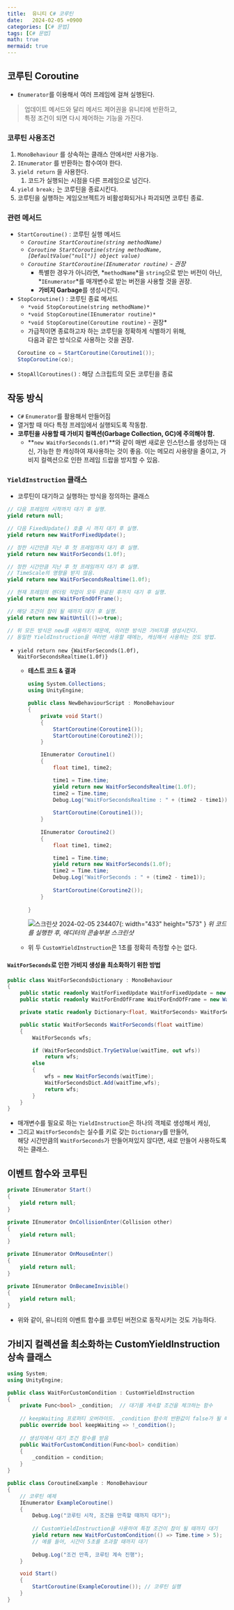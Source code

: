 ```yaml
---
title:  유니티 C# 코루틴
date:   2024-02-05 +0900
categories: [C# 문법]
tags: [C# 문법]
math: true
mermaid: true
---
```


## 코루틴 Coroutine

- `Enumerator`를 이용해서 여러 프레임에 걸쳐 실행된다.

> 업데이트 메서드와 달리 메서드 제어권을 유니티에 반환하고, <br> 특정 조건이 되면 다시 제어하는 기능을 가진다.

### 코루틴 사용조건

1. `MonoBehaviour` 를 상속하는 클래스 안에서만 사용가능.
2. `IEnumerator` 를 반환하는 함수여야 한다.
3. `yield return` 을 사용한다.
    1. 코드가 실행되는 시점을 다른 프레임으로 넘긴다.
4. `yield break;` 는 코루틴을 종료시킨다.
5. 코루틴을 실행하는 게임오브젝트가 비활성화되거나 파괴되면 코루틴 종료.

### 관련 메서드

- `StartCoroutine()` : 코루틴 실행 메서드
    - *`Coroutine StartCoroutine(string methodName)`*
    - *`Coroutine StartCoroutine(string methodName, [DefaultValue("null")] object value)`*
    - *`Coroutine StartCoroutine(IEnumerator routine)` - 권장*
        - 특별한 경우가 아니라면, *`methodName`*을 `string`으로 받는 버전이 아닌, <br> *`IEnumerator`*를 매개변수로 받는 버전을 사용할 것을 권장.
        - **가비지 Garbage**를 생성시킨다.
- `StopCoroutine()` : 코루틴 종료 메서드
    - `*void StopCoroutine(string methodName)*`
    - `*void StopCoroutine(IEnumerator routine)*`
    - `*void StopCoroutine(Coroutine routine)` - 권장*
    - 가급적이면 종료하고자 하는 코루틴을 정확하게 식별하기 위해, <br>
	    다음과 같은 방식으로 사용하는 것을 권장.
    ```csharp
    Coroutine co = StartCoroutine(Coroutine1());
    StopCoroutine(co);
    ```
- `StopAllCoroutines()` : 해당 스크립트의 모든 코루틴을 종료
    

## 작동 방식

- `C#` `Enumerator`를 활용해서 만들어짐
- 열거할 때 마다 특정 프레임에서 실행되도록 작동함.
- **코루틴을 사용할 때 가비지 컬렉션(Garbage Collection, GC)에 주의해야 함.**
    - **`new WaitForSeconds(1.0f)`**와 같이 매번 새로운 인스턴스를 생성하는 대신, 가능한 한 캐싱하여 재사용하는 것이 좋음. 이는 메모리 사용량을 줄이고, 가비지 컬렉션으로 인한 프레임 드랍을 방지할 수 있음.

### `YieldInstruction` 클래스

- 코루틴이 대기하고 실행하는 방식을 정의하는 클래스

```csharp
// 다음 프레임의 시작까지 대기 후 실행.
yield return null;

// 다음 FixedUpdate() 호출 시 까지 대기 후 실행.
yield return new WaitForFixedUpdate();

// 정한 시간만큼 지난 후 첫 프레임까지 대기 후 실행.
yield return new WaitForSeconds(1.0f);

// 정한 시간만큼 지난 후 첫 프레임까지 대기 후 실행.
// TimeScale의 영향을 받지 않음.
yield return new WaitForSecondsRealtime(1.0f);

// 현재 프레임의 렌더링 작업이 모두 완료된 후까지 대기 후 실행.
yield return new WaitForEndOfFrame();

// 해당 조건이 참이 될 때까지 대기 후 실행.
yield return new WaitUntil(()=>true);

// 위 모든 방식은 new를 사용하기 때문에, 이러한 방식은 가비지를 생성시킨다.
// 동일한 YieldInstruction을 여러번 사용할 때에는, 캐싱해서 사용하는 것도 방법.
```

- `yield return new {WaitForSeconds(1.0f), WaitForSecondsRealtime(1.0f)}`
    
    - **테스트 코드 & 결과**
        
        ```csharp
        using System.Collections;
        using UnityEngine;
        
        public class NewBehaviourScript : MonoBehaviour
        {
            private void Start()
            {
                StartCoroutine(Coroutine1());
                StartCoroutine(Coroutine2());
            }
        
            IEnumerator Coroutine1()
            {
                float time1, time2;
        
                time1 = Time.time;
                yield return new WaitForSecondsRealtime(1.0f);
                time2 = Time.time;
                Debug.Log("WaitForSecondsRealtime : " + (time2 - time1));
                
                StartCoroutine(Coroutine1());
            }
            
            IEnumerator Coroutine2()
            {
                float time1, time2;
        
                time1 = Time.time;
                yield return new WaitForSeconds(1.0f);
                time2 = Time.time;
                Debug.Log("WaitForSeconds : " + (time2 - time1));
                
                StartCoroutine(Coroutine2());
            }
            
        }
        ```

        ![스크린샷 2024-02-05 234407](https://github.com/BJH7536/BJH7536.github.io/assets/114412598/03faf88b-f793-428b-9cab-c2c8a9a74a5b){: width="433" height="573" }
        _위 코드를 실행한 후, 에디터의 콘솔부분 스크린샷_
    - 위 두 `CustomYieldInstruction`은 1초를 정확히 측정할 수는 없다.
        
#### `WaitForSeconds`로 인한 가비지 생성을 최소화하기 위한 방법
```csharp
public class WaitForSecondsDictionary : MonoBehaviour
{
	public static readonly WaitForFixedUpdate WaitForFixedUpdate = new WaitForFixedUpdate();
	public static readonly WaitForEndOfFrame WaitForEndOfFrame = new WaitForEndOfFrame();

	private static readonly Dictionary<float, WaitForSeconds> WaitForSecondsDict = new Dictionary<float, WaitForSeconds>();

	public static WaitForSeconds WaitForSeconds(float waitTime)
	{
		WaitForSeconds wfs;

		if (WaitForSecondsDict.TryGetValue(waitTime, out wfs))
			return wfs;
		else
		{
			wfs = new WaitForSeconds(waitTime);
			WaitForSecondsDict.Add(waitTime,wfs);
			return wfs;
		}
	}
}
```
    
- 매개변수를 필요로 하는 `YieldInstruction`은 하나의 객체로 생성해서 캐싱,
-  그리고 `WaitForSeconds`는 실수를 키로 갖는 `Dictionary`를 만들어, <br> 해당 시간만큼의 `WaitForSeconds`가 만들어져있지 않다면, 새로 만들어 사용하도록하는 클래스.

## 이벤트 함수와 코루틴

```csharp
private IEnumerator Start()
{
    yield return null;
}

private IEnumerator OnCollisionEnter(Collision other)
{
    yield return null;
}

private IEnumerator OnMouseEnter()
{
    yield return null;
}

private IEnumerator OnBecameInvisible()
{
    yield return null;
}
```

- 위와 같이, 유니티의 이벤트 함수를 코루틴 버전으로 동작시키는 것도 가능하다.

## 가비지 컬렉션을 최소화하는 CustomYieldInstruction 상속 클래스

```csharp
using System;
using UnityEngine;

public class WaitForCustomCondition : CustomYieldInstruction
{
    private Func<bool> _condition;  // 대기를 계속할 조건을 체크하는 함수
    
    // keepWaiting 프로퍼티 오버라이드. _condition 함수의 반환값이 false가 될 때까지 대기.
    public override bool keepWaiting => !_condition();
    
    // 생성자에서 대기 조건 함수를 받음
    public WaitForCustomCondition(Func<bool> condition)
    {
        _condition = condition;
    }
}

public class CoroutineExample : MonoBehaviour
{
    // 코루틴 예제
    IEnumerator ExampleCoroutine()
    {
        Debug.Log("코루틴 시작, 조건을 만족할 때까지 대기");
        
        // CustomYieldInstruction을 사용하여 특정 조건이 참이 될 때까지 대기
        yield return new WaitForCustomCondition(() => Time.time > 5); 
        // 예를 들어, 시간이 5초를 초과할 때까지 대기
        
        Debug.Log("조건 만족, 코루틴 계속 진행");
    }

    void Start()
    {
        StartCoroutine(ExampleCoroutine()); // 코루틴 실행
    }
}
```
